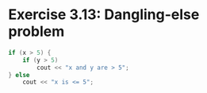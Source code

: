 # Exercise 3.13: Dangling-else problem

```cpp
if (x > 5) {
    if (y > 5) 
        cout << "x and y are > 5";
} else 
    cout << "x is <= 5";

```